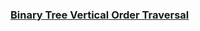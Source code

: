 ### [Binary Tree Vertical Order Traversal](https://leetcode.com/problems/binary-tree-vertical-order-traversal)

